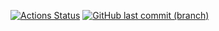 
[![Actions Status](https://github.com/pavelpminaev/python-project-lvl2/workflows/hexlet-check/badge.svg)](https://github.com/pavelpminaev/python-project-lvl2/actions)
[![GitHub last commit (branch)](https://img.shields.io/github/last-commit/pavelpminaev/python-project-lvl2/main.svg)](https://github.com/pavelpminaev/python-project-lvl2)
